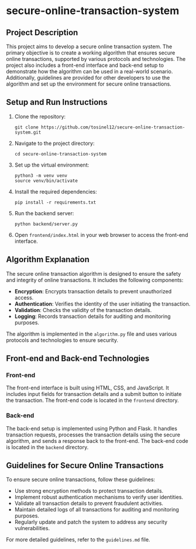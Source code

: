 # secure-online-transaction-system

## Project Description

This project aims to develop a secure online transaction system. The primary objective is to create a working algorithm that ensures secure online transactions, supported by various protocols and technologies. The project also includes a front-end interface and back-end setup to demonstrate how the algorithm can be used in a real-world scenario. Additionally, guidelines are provided for other developers to use the algorithm and set up the environment for secure online transactions.

## Setup and Run Instructions

1. Clone the repository:
   ```
   git clone https://github.com/tosinel12/secure-online-transaction-system.git
   ```
2. Navigate to the project directory:
   ```
   cd secure-online-transaction-system
   ```
3. Set up the virtual environment:
   ```
   python3 -m venv venv
   source venv/bin/activate
   ```
4. Install the required dependencies:
   ```
   pip install -r requirements.txt
   ```
5. Run the backend server:
   ```
   python backend/server.py
   ```
6. Open `frontend/index.html` in your web browser to access the front-end interface.

## Algorithm Explanation

The secure online transaction algorithm is designed to ensure the safety and integrity of online transactions. It includes the following components:
- **Encryption**: Encrypts transaction details to prevent unauthorized access.
- **Authentication**: Verifies the identity of the user initiating the transaction.
- **Validation**: Checks the validity of the transaction details.
- **Logging**: Records transaction details for auditing and monitoring purposes.

The algorithm is implemented in the `algorithm.py` file and uses various protocols and technologies to ensure security.

## Front-end and Back-end Technologies

### Front-end

The front-end interface is built using HTML, CSS, and JavaScript. It includes input fields for transaction details and a submit button to initiate the transaction. The front-end code is located in the `frontend` directory.

### Back-end

The back-end setup is implemented using Python and Flask. It handles transaction requests, processes the transaction details using the secure algorithm, and sends a response back to the front-end. The back-end code is located in the `backend` directory.

## Guidelines for Secure Online Transactions

To ensure secure online transactions, follow these guidelines:
- Use strong encryption methods to protect transaction details.
- Implement robust authentication mechanisms to verify user identities.
- Validate all transaction details to prevent fraudulent activities.
- Maintain detailed logs of all transactions for auditing and monitoring purposes.
- Regularly update and patch the system to address any security vulnerabilities.

For more detailed guidelines, refer to the `guidelines.md` file.
